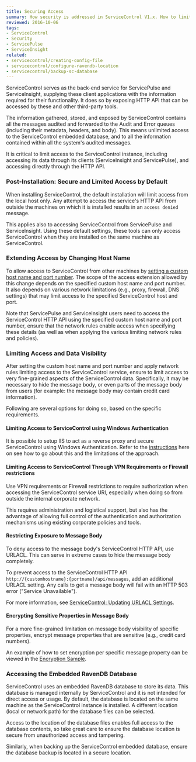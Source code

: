 ```yaml
---
title: Securing Access
summary: How security is addressed in ServiceControl V1.x. How to limit access to ServiceControl data.
reviewed: 2016-10-06
tags:
- ServiceControl
- Security
- ServicePulse
- ServiceInsight
related:
- servicecontrol/creating-config-file
- servicecontrol/configure-ravendb-location
- servicecontrol/backup-sc-database
---
```


ServiceControl serves as the back-end service for ServicePulse and ServiceInsight, supplying these client applications with the information required for their functionality. It does so by exposing HTTP API that can be accessed by these and other third-party tools.

The information gathered, stored, and exposed by ServiceControl contains all the messages audited and forwarded to the Audit and Error queues (including their metadata, headers, and body). This means unlimited access to the ServiceControl embedded database, and to all the information contained within all the system's audited messages.

It is critical to limit access to the ServiceControl instance, including accessing its data through its clients (ServiceInsight and ServicePulse), and accessing directly through the HTTP API.


### Post-Installation: Secure and Limited Access by Default

When installing ServiceControl, the default installation will limit access from the local host only. Any attempt to access the service's HTTP API from outside the machines on which it is installed results in an `access denied` message.

This applies also to accessing ServiceControl from ServicePulse and ServiceInsight. Using these default settings, these tools can only access ServiceControl when they are installed on the same machine as ServiceControl.


### Extending Access by Changing Host Name

To allow access to ServiceControl from other machines by [setting a custom host name and port number](setting-custom-hostname.md). The scope of the access extension allowed by this change depends on the specified custom host name and port number. It also depends on various network limitations (e.g., proxy, firewall, DNS settings) that may limit access to the specified ServiceControl host and port.

Note that ServicePulse and ServiceInsight users need to access the ServiceControl HTTP API using the specified custom host name and port number, ensure that the network rules enable access when specifying these details (as well as when applying the various limiting network rules and policies).


### Limiting Access and Data Visibility

After setting the custom host name and port number and apply network rules limiting access to the ServiceControl service, ensure to limit access to very fine-grained aspects of the ServiceControl data. Specifically, it may be necessary to hide the message body, or even parts of the message body from users (for example: the message body may contain credit card information).

Following are several options for doing so, based on the specific requirements.


#### Limiting Access to ServiceControl using Windows Authentication

It is possible to setup IIS to act as a reverse proxy and secure ServiceControl using Windows Authentication. Refer to the [instructions](/servicepulse/install-servicepulse-in-iis.md) here on see how to go about this and the limitations of the approach.


#### Limiting Access to ServiceControl Through VPN Requirements or Firewall restrictions

Use VPN requirements or Firewall restrictions to require authorization when accessing the ServiceControl service URI, especially when doing so from outside the internal corporate network.

This requires administration and logistical support, but also has the advantage of allowing full control of the authentication and authorization mechanisms using existing corporate policies and tools.


#### Restricting Exposure to Message Body

To deny access to the message body's ServiceControl HTTP API, use URLACL. This can serve in extreme cases to hide the message body completely.

To prevent access to the ServiceControl HTTP API `http://{customhostname}:{portname}/api/messages`, add an additional URLACL setting. Any calls to get a message body will fail with an HTTP 503 error ("Service Unavailable").

For more information, see [ServiceControl: Updating URLACL Settings](/setting-custom-hostname.md#updating-urlacl-settings).


#### Encrypting Sensitive Properties in Message Body

For a more fine-grained limitation on message body visibility of specific properties, encrypt message properties that are sensitive (e.g., credit card numbers).

An example of how to set encryption per specific message property can be viewed in the [Encryption Sample](/samples/encryption/basic-encryption/).


### Accessing the Embedded RavenDB Database

ServiceControl uses an embedded RavenDB database to store its data. This database is managed internally by ServiceControl and it is not intended for direct access or usage. By default, the database is located on the same machine as the ServiceControl instance is installed. A different location (local or network path) for the database files can be selected.

Access to the location of the database files enables full access to the database contents, so take great care to ensure the database location is secure from unauthorized access and tampering.

Similarly, when backing up the ServiceControl embedded database, ensure the database backup is located in a secure location.
